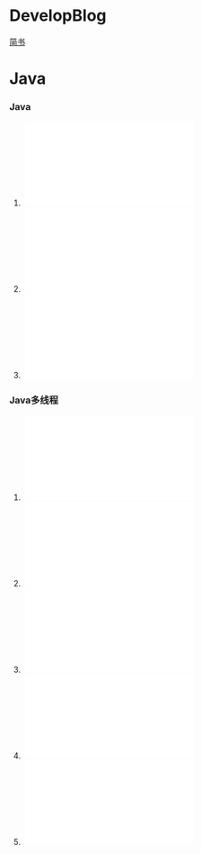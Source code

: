 # DevelopBlog

[简书](http://www.jianshu.com/u/e35a93f11919)

# Java

### Java

1.  ![java运行时数据区域](java/java运行时数据区域.md) 
2.  ![java GC算法](java/java_GC算法.md) 
3.  ![java类加载机制](java/java类加载机制.md) 


### Java多线程


1.  ![java多线程之一——Java内存模型（JMM）](java/java多线程之一——Java内存模型（JMM）.md) 
2.  ![java多线程之二——Synchronized](java/java多线程之二——Synchronized.md) 
3.  ![java多线程之三——volatile](java/java多线程之三——volatile.md) 
4.  ![java多线程之四——LockSupport](java/java多线程之四——LockSupport.md) 
5.  ![java多线程之五——AbstractQueuedSynchronizer(AQS)源码分析](java/java多线程之五——AbstractQueuedSynchronizer(AQS)源码分析.md) 

